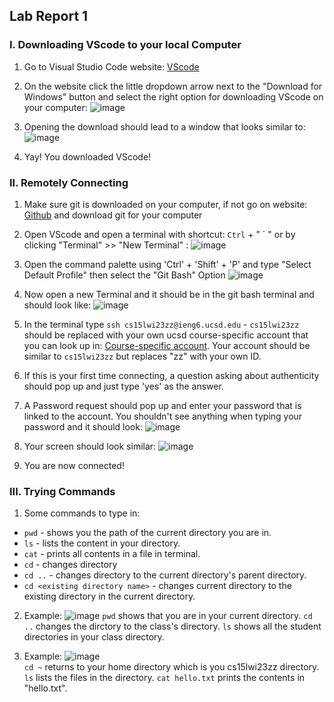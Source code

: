 ## Lab Report 1
### I. Downloading VScode to your local Computer
1) Go to Visual Studio Code website: [VScode](https://code.visualstudio.com/)

2) On the website click the little dropdown arrow next to the "Download for Windows" button and select the right option for downloading VScode on your computer:
  ![image](https://user-images.githubusercontent.com/108198218/212444650-1e5607ba-b6d9-48e6-8884-629341686f60.png)
3) Opening the download should lead to a window that looks similar to:
  ![image](https://user-images.githubusercontent.com/108198218/212445020-9bfdaa30-b67b-4335-9191-2277ff634cb8.png)
4) Yay! You downloaded VScode!

### II. Remotely Connecting
  1) Make sure git is downloaded on your computer, if not go on website: [Github](https://gitforwindows.org/) and download git for your computer
  2) Open VScode and open a terminal with shortcut: `Ctrl` + " ` " or by clicking "Terminal" >> "New Terminal" :
  ![image](https://user-images.githubusercontent.com/108198218/212520085-a9192d66-8c27-4c2d-ab3d-57b7d0f73127.png)
  3) Open the command palette using 'Ctrl' + 'Shift' + 'P' and type "Select Default Profile" then select the "Git Bash" Option
  ![image](https://user-images.githubusercontent.com/108198218/212520190-25f18dc0-9ae2-4676-9fdd-1beb62e2e2c1.png)
  4) Now open a new Terminal and it should be in the git bash terminal and should look like:
  ![image](https://user-images.githubusercontent.com/108198218/212520265-10365005-2ed0-4c80-87c3-1a9f60c279ea.png)
  5) In the terminal type `ssh cs15lwi23zz@ieng6.ucsd.edu`
    - `cs15lwi23zz` should be replaced with your own ucsd course-specific account that you can look up in: [Course-specific account](https://sdacs.ucsd.edu/~icc/index.php). Your account should be similar to `cs15lwi23zz` but replaces "zz" with your own ID.
  
  6) If this is your first time connecting, a question asking about authenticity should pop up and just type 'yes' as the answer. 

  7) A Password request should pop up and enter your password that is linked to the account. You shouldn't see anything when typing your password and it should look:
![image](https://user-images.githubusercontent.com/108198218/212570404-0a675662-79ca-439b-b95d-18e380d44c80.png)
  8) Your screen should look similar:
![image](https://user-images.githubusercontent.com/108198218/212570640-58305114-137e-4136-9713-8fc4a6c3a9f3.png)
  9) You are now connected!

### III. Trying Commands
  1) Some commands to type in:
  - `pwd` - shows you the path of the current directory you are in.
  - `ls` - lists the content in your directory.
  - `cat` - prints all contents in a file in terminal.
  - `cd` - changes directory
  - `cd ..` - changes directory to the current directory's parent directory.
  - `cd <existing directory name>` - changes current directory to the existing directory in the current directory.
  
  2) Example:
![image](https://user-images.githubusercontent.com/108198218/212571490-805f40d8-4c7a-4025-b4df-e6defc038b3f.png)
`pwd` shows that you are in your current directory.
`cd ..` changes the dirctory to the class's directory.
`ls` shows all the student directories in your class directory.
  
  3) Example:
![image](https://user-images.githubusercontent.com/108198218/212572123-3b49f2b3-a507-4c56-b182-49e2fc8c2b29.png)  
  `cd ~` returns to your home directory which is you cs15lwi23zz directory. `ls` lists the files in the directory. `cat hello.txt` prints the contents in "hello.txt".

